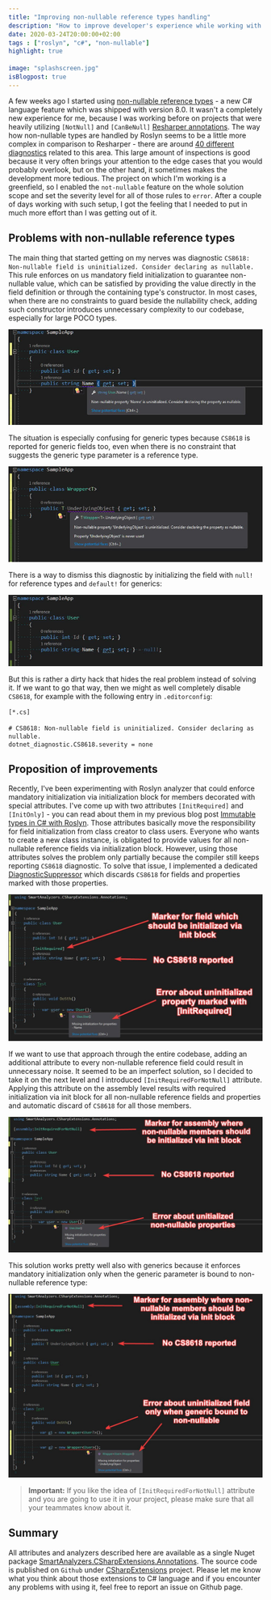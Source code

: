 ```yaml
---
title: "Improving non-nullable reference types handling"
description: "How to improve developer's experience while working with non-nullable references"
date: 2020-03-24T20:00:00+02:00
tags : ["roslyn", "c#", "non-nullable"]
highlight: true

image: "splashscreen.jpg"
isBlogpost: true
---
```


A few weeks ago I started using [non-nullable reference types](/post/non-nullable-references-in-dotnet-core/) - a new C# language feature which was shipped with version 8.0. It wasn't a completely new experience for me, because I was working before on projects that were heavily utilizing `[NotNull]` and `[CanBeNull]` [Resharper annotations](http://localhost:1313/post/hunt-your-bugs-design-time/). The way how non-nullable types are handled by Roslyn seems to be a little more complex in comparison to Resharper - there are around [40 different diagnostics](https://gist.github.com/cezarypiatek/f56c671c6f634aab285a88095488c1de) related to this area. This large amount of inspections is good because it very often brings your attention to the edge cases that you would probably overlook, but on the other hand, it sometimes makes the development more tedious. The project on which I'm working is a greenfield, so I enabled the `not-nullable` feature on the whole solution scope and set the severity level for all of those rules to `error`. After a couple of days working with such setup, I got the feeling that I needed to put in much more effort than I was getting out of it.


## Problems with non-nullable reference types

The main thing that started getting on my nerves was diagnostic `CS8618: Non-nullable field is uninitialized. Consider declaring as nullable.` This rule enforces on us mandatory field initialization to guarantee non-nullable value, which can be satisfied by providing the value directly in the field definition or through the containing type's constructor. In most cases, when there are no constraints to guard beside the nullability check, adding such constructor introduces unnecessary complexity to our codebase, especially for large POCO types.

![](not_initialized.jpg)

The situation is especially confusing for generic types because `CS8618` is reported for generic fields too, even when there is no constraint that suggests the generic type parameter is a reference type.

![](generics.jpg)

There is a way to dismiss this diagnostic by initializing the field with `null!` for reference types and `default!` for generics:

![](initialization_hack.jpg)

But this is rather a dirty hack that hides the real problem instead of solving it. If we want to go that way, then we might as well completely disable `CS8618`, for example with the following entry in `.editorconfig`:

```editorconfig
[*.cs]

# CS8618: Non-nullable field is uninitialized. Consider declaring as nullable.
dotnet_diagnostic.CS8618.severity = none
```


## Proposition of improvements

Recently, I've been experimenting with Roslyn analyzer that could enforce mandatory initialization via initialization block for members decorated with special attributes. I've come up with two attributes `[InitRequired]` and `[InitOnly]` - you can read about them in my previous blog post [Immutable types in C# with Roslyn](/post/immutable-types-with-roslyn/). Those attributes basically move the responsibility for field initialization from class creator to class users. Everyone who wants to create a new class instance, is obligated to provide values for all non-nullable reference fields via initialization block. However, using those attributes solves the problem only partially because the compiler still keeps reporting `CS8618` diagnostic. To solve that issue, I implemented a dedicated [DiagnosticSuppressor](https://docs.microsoft.com/en-us/dotnet/api/microsoft.codeanalysis.diagnostics.diagnosticsuppressor?view=roslyn-dotnet) which discards `CS8618` for fields and properties marked with those properties. 

![](init_required_improved.jpg)

If we want to use that approach through the entire codebase, adding an additional attribute to every non-nullable reference field could result in unnecessary noise. It seemed to be an imperfect solution, so I decided to take it on the next level and I introduced `[InitRequiredForNotNull]` attribute. Applying this attribute on the assembly level results with required initialization via init block for all non-nullable reference fields and properties and automatic discard of `CS8618` for all those members.

![](non_nullable_improved.jpg)

This solution works pretty well also with generics because it enforces mandatory initialization only when the generic parameter is bound to non-nullable reference type:

![](generics_improved.jpg)


> **Important:** If you like the idea of `[InitRequiredForNotNull]` attribute and you are going to use it in your project, please make sure that all your teammates know about it.



## Summary

All attributes and analyzers described here are available as a single Nuget package [SmartAnalyzers.CSharpExtensions.Annotations](https://www.nuget.org/packages/SmartAnalyzers.CSharpExtensions.Annotations/). The source code is published on `Github` under [CSharpExtensions](https://github.com/cezarypiatek/CSharpExtensions) project. Please let me know what you think about those extensions to C# language and if you encounter any problems with using it, feel free to report an issue on Github page.